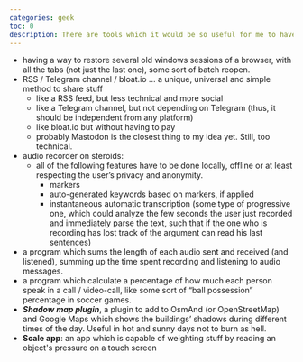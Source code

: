 ```yaml
---
categories: geek
toc: 0
description: There are tools which it would be so useful for me to have but I can’t find the right scripts/programs/apps to accomplish the missing tools’ purposes.
---
```


- having a way to restore several old windows sessions of a browser, with all the tabs (not just the last one), some sort of batch reopen.
- RSS / Telegram channel / bloat.io ... a unique, universal and simple method to share stuff
	- like a RSS feed, but less technical and more social
	- like a Telegram channel, but not depending on Telegram (thus, it should be independent from any platform)
	- like bloat.io but without having to pay
	- probably Mastodon is the closest thing to my idea yet. Still, too technical.
- audio recorder on steroids:
	- all of the following features have to be done locally, offline or at least respecting the user’s privacy and anonymity.
		- markers
		- auto-generated keywords based on markers, if applied
		- instantaneous automatic transcription (some type of progressive one, which could analyze the few seconds the user just recorded and immediately parse the text, such that if the one who is recording has lost track of the argument can read his last sentences)
- a program which sums the length of each audio sent and received (and listened), summing up the time spent recording and listening to audio messages.
- a program which calculate a percentage of how much each person speak in a call / video-call, like some sort of “ball possession” percentage in soccer games.
- ***Shadow map plugin***, a plugin to add to OsmAnd (or OpenStreetMap) and Google Maps which shows the buildings’ shadows during different times of the day. Useful in hot and sunny days not to burn as hell.
- **Scale app**: an app which is capable of weighting stuff by reading an object's pressure on a touch screen